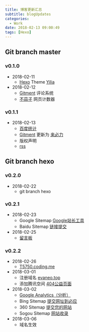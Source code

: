 ```yaml
---
title: 博客更新汇总
subtitle: blogUpdates
categories:
  - Work
date: 2018-02-13 09:00:49
tags: [Hexo]
---
```

## Git branch master
### v0.1.0
- 2018-02-11
    - [Hexo](https://hexo.io/zh-cn) Theme [Yilia](https://github.com/litten/hexo-theme-yilia)
- 2018-02-12
    - [Gitment](https://github.com/imsun/gitment) 评论系统
    - [不蒜子](http://busuanzi.ibruce.info/) 网页计数器

### v0.1.1
- 2018-02-13
    - [百度统计](https://tongji.baidu.com/web/welcome/login)
    - [Gitment](https://github.com/imsun/gitment) 更新为 [来必力](http://laibili.com.cn/login_form)
    - 版权声明
    - [rss](/atom.xml)

<!-- more -->

## Git branch hexo
### v0.2.0
- 2018-02-22
    - git branch hexo

### v0.2.1
- 2018-02-23
    - Google Sitemap [Google站长工具](https://www.google.com/webmasters/tools/home?hl=zh-CN)
    - Baidu Sitemap [链接提交](https://ziyuan.baidu.com/linksubmit/url)
- 2018-02-25
    - [留言板](/comments/)

### v0.2.2
- 2018-02-26
    - [T5750.coding.me](https://T5750.coding.me)
- 2018-03-01
    - 注册域名 [evaneo.top](http://evaneo.top)
    - 添加腾讯空间 [404公益页面](/404.html)
- 2018-03-02
    - [Google Analytics（分析）](http://www.google.cn/intl/zh-CN_ALL/analytics/)
    - Bing Sitemap [提交网址到必应](https://www.bing.com/toolbox/submit-site-url)
    - 360 Sitemap [提交您的网站](http://info.so.com/site_submit.html)
    - Sogou Sitemap [网站收录](https://fankui.sogou.com/index.php/web/web/index)
- 2018-03-06
    - 域名生效